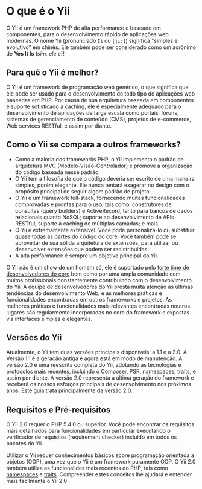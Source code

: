 O que é o Yii
=============

O Yii é um framework PHP de alta performance e baseado em componentes, para o
desenvolvimento rápido de aplicações web modernas. O nome Yii (pronunciado `Ii`
ou `[ji:]`) significa "simples e evolutivo" em chinês. Ele também pode ser considerado
como um acrônimo de **Yes It Is** (*sim, ele é*)!


Para quê o Yii é melhor?
------------------------

O Yii é um framework de programação web genérico, o que significa que ele pode
ser usado para o desenvolvimento de todo tipo de aplicações web baseadas em PHP.
Por causa de sua arquitetura baseada em componentes e suporte sofisticado a
caching, ele é especialmente adequado para o desenvolvimento de aplicações de
larga escala como portais, fóruns, sistemas de gerenciamento de conteúdo (CMS),
projetos de e-commerce, Web services RESTful, e assim por diante.


Como o Yii se compara a outros frameworks?
------------------------------------------

- Como a maioria dos frameworks PHP, o Yii implementa o padrão de arquitetura MVC
  (Modelo-Visão-Controlador) e promove a organização do código baseada nesse padrão.
- O Yii tem a filosofia de que o código deveria ser escrito de uma maneira simples,
  porém elegante. Ele nunca tentará exagerar no design com o propósito principal
  de seguir algom padrão de projeto.
- O Yii é um framework full-stack, fornecendo muitas funcionalidades comprovadas
  e prontas para o uso, tais como: construtores de consultas (query builders) e
  ActiveRecord, tanto para bancos de dados relacionais quanto NoSQL; suporte ao
  desenvolvimento de APIs RESTful; suporte a caching de múltiplas camadas; e mais.
- O Yii é extremamente extensível. Você pode personalizá-lo ou substituir quase
  todas as partes do código do core. Você também pode se aproveitar de sua
  sólida arquitetura de extensões, para utilizar ou desenvolver extensões
  que podem ser redistribuídas.
- A alta performance é sempre um objetivo principal do Yii.

O Yii não é um show de um homem só, ele é suportado pelo [forte time de desenvolvedores do core][] 
bem como por uma ampla comunidade com muitos profissionais constantemente
contribuindo com o desenvolvimento do Yii. A equipe de desenvolvedores do Yii
presta muita atenção às últimas tendências do desenvolvimento Web, e às
melhores práticas e funcionalidades encontradas em outros frameworks e projetos.
As melhores práticas e funcionalidades mais relevantes encontradas noutros lugares
são regularmente incorporadas no core do framework e expostas via interfaces
simples e elegantes.

[forte time de desenvolvedores do core]: http://www.yiiframework.com/about/

Versões do Yii
--------------

Atualmente, o Yii tem duas versões principais disponíveis: a 1.1 e a 2.0. A Versão
1.1 é a geração antiga e agora está em modo de manutenção. A versão 2.0 é uma
reescrita completa do Yii, adotando as tecnologias e protocolos mais recentes, incluindo
o Composer, PSR, namespaces, traits, e assim por diante. A versão 2.0 representa
a última geração do framework e receberá os nossos esforços principais de
desenvolvimento nos próximos anos. Este guia trata principalmente da versão 2.0.


Requisitos e Pré-requisitos
---------------------------

O Yii 2.0 requer o PHP 5.4.0 ou superior. Você pode encontrar os requisitos mais
detalhados para funcionalidades em particular executando o verificador de requisitos
(requirement checker) incluído em todos os pacotes do Yii.

Utilizar o Yii requer conhecimentos básicos sobre programação orientada a objetos
(OOP), uma vez que o Yii é um framework puramente OOP. O Yii 2.0 também utiliza
as funcionalides mais recentes do PHP, tais como [namespaces](http://www.php.net/manual/en/language.namespaces.php) 
e [traits](http://www.php.net/manual/en/language.oop5.traits.php). Compreender
estes conceitos lhe ajudará e entender mais facilmente o Yii 2.0


